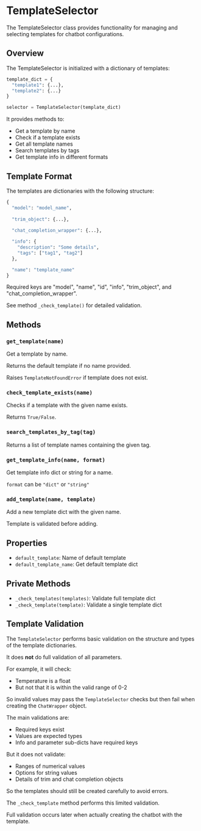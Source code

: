 # TemplateSelector

The TemplateSelector class provides functionality for managing and selecting templates for chatbot configurations.

## Overview

The TemplateSelector is initialized with a dictionary of templates:

```python
template_dict = {
  "template1": {...},
  "template2": {...} 
}

selector = TemplateSelector(template_dict)
```

It provides methods to:

- Get a template by name
- Check if a template exists
- Get all template names
- Search templates by tags
- Get template info in different formats

## Template Format

The templates are dictionaries with the following structure:

```python
{
  "model": "model_name",
  
  "trim_object": {...}, 
  
  "chat_completion_wrapper": {...},

  "info": {
    "description": "Some details",
    "tags": ["tag1", "tag2"]
  },

  "name": "template_name"
} 
```

Required keys are "model", "name", "id", "info", "trim_object", and "chat_completion_wrapper".

See method `_check_template()` for detailed validation.

## Methods

### `get_template(name)`

Get a template by name.

Returns the default template if no name provided.

Raises `TemplateNotFoundError` if template does not exist.

### `check_template_exists(name)`

Checks if a template with the given name exists.

Returns `True/False`.

### `search_templates_by_tag(tag)`

Returns a list of template names containing the given tag.

### `get_template_info(name, format)`

Get template info dict or string for a name.

`format` can be `"dict"` or `"string"`

### `add_template(name, template)`

Add a new template dict with the given name.

Template is validated before adding.

## Properties

- `default_template`: Name of default template
- `default_template_name`: Get default template dict

## Private Methods

- `_check_templates(templates)`: Validate full template dict
- `_check_template(template)`: Validate a single template dict

## Template Validation

The `TemplateSelector` performs basic validation on the structure and types of the template dictionaries.

It does **not** do full validation of all parameters.

For example, it will check:

- Temperature is a float
- But not that it is within the valid range of 0-2

So invalid values may pass the `TemplateSelector` checks but then fail when creating the `ChatWrapper` object.

The main validations are:

- Required keys exist
- Values are expected types
- Info and parameter sub-dicts have required keys

But it does not validate:

- Ranges of numerical values
- Options for string values
- Details of trim and chat completion objects

So the templates should still be created carefully to avoid errors.

The `_check_template` method performs this limited validation.

Full validation occurs later when actually creating the chatbot with the template.

